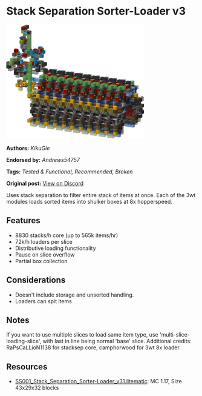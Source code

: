 # Stack Separation Sorter-Loader v3
<img alt="area_render_33_1.png" src="images/area_render_33_1.png?raw=1" height="300px">

**Authors:** *KikuGie*

**Endorsed by:** *Andrews54757*

**Tags:** *Tested & Functional, Recommended, Broken*

**Original post:** [View on Discord](https://discord.com/channels/1375556143186837695/1388318153205088398)

Uses stack separation to filter entire stack of items at once. Each of the 3wt modules loads sorted items into shulker boxes at 8x hopperspeed.

## Features
- 8830 stacks/h core (up to 565k items/hr)
- 72k/h loaders per slice
- Distributive loading functionality
- Pause on slice overflow
- Partial box collection

## Considerations
- Doesn't include storage and unsorted handling.
- Loaders can spit items

## Notes
If you want to use multiple slices to load same item type, use 'multi-slice-loading-slice', with last in line being normal 'base' slice. Additional credits: RaPsCaLLioN1138 for stacksep core, camphorwood for 3wt 8x loader.

## Resources
- [SS001_Stack_Separation_Sorter-Loader_v31.litematic](attachments/SS001_Stack_Separation_Sorter-Loader_v31.litematic): MC 1.17, Size 43x29x32 blocks
